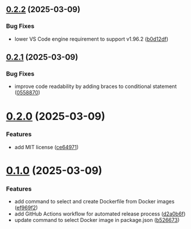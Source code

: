 ## [0.2.2](https://github.com/Dockplate/vscode-extension/compare/v0.2.1...v0.2.2) (2025-03-09)


### Bug Fixes

* lower VS Code engine requirement to support v1.96.2 ([b0d12df](https://github.com/Dockplate/vscode-extension/commit/b0d12dffd87bad624da05da2d016d667113e494a))



## [0.2.1](https://github.com/Dockplate/vscode-extension/compare/v0.2.0...v0.2.1) (2025-03-09)


### Bug Fixes

* improve code readability by adding braces to conditional statement ([0558870](https://github.com/Dockplate/vscode-extension/commit/05588703b3bcab3a254c629bf046caa84987b009))



# [0.2.0](https://github.com/Dockplate/vscode-extension/compare/v0.1.0...v0.2.0) (2025-03-09)


### Features

* add MIT license ([ce64971](https://github.com/Dockplate/vscode-extension/commit/ce649713d06648898ab33ecbf6c4d08834a35e72))



# [0.1.0](https://github.com/Dockplate/vscode-extension/compare/ef969f2b2a0270da5e11f9d84a045b04c2f9af12...v0.1.0) (2025-03-09)


### Features

* add command to select and create Dockerfile from Docker images ([ef969f2](https://github.com/Dockplate/vscode-extension/commit/ef969f2b2a0270da5e11f9d84a045b04c2f9af12))
* add GitHub Actions workflow for automated release process ([d2a0b6f](https://github.com/Dockplate/vscode-extension/commit/d2a0b6f82888ce56c823427560bf7d8bd222d011))
* update command to select Docker image in package.json ([b526673](https://github.com/Dockplate/vscode-extension/commit/b526673fafb78635fbafffa662d5000478776265))



